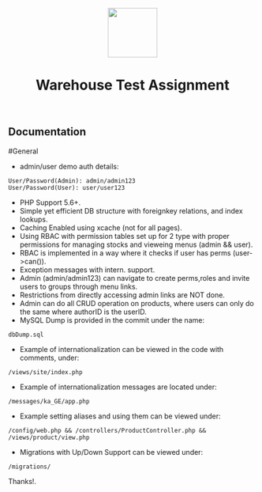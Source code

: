<p align="center">
        <img src="https://thumbs.dreamstime.com/b/warehouse-sketch-3d-illustration-113675007.jpg" height="100px">
    <h1 align="center">Warehouse Test Assignment</h1>
    <br>
</p>


Documentation
-------------
#General
- admin/user demo auth details:
```
User/Password(Admin): admin/admin123
User/Password(User): user/user123
```
- PHP Support 5.6+.
- Simple yet efficient DB structure with foreignkey relations, and index lookups.
- Caching Enabled using xcache (not for all pages).
- Using RBAC with permission tables set up for 2 type with proper permissions for managing stocks and vieweing menus (admin && user).
- RBAC is implemented in a way where it checks if user has perms (user->can()).
- Exception messages with intern. support.
- Admin (admin/admin123) can navigate to create perms,roles and invite users to groups through menu links.
- Restrictions from directly accessing admin links are NOT done.
- Admin can do all CRUD operation on products, where users can only do the same where authorID is the userID.
- MySQL Dump is provided in the commit under the name:
```
dbDump.sql
```
- Example of internationalization can be viewed in the code with comments, under:
```
/views/site/index.php
```
- Example of internationalization messages are located under:
```
/messages/ka_GE/app.php
```
- Example setting aliases and using them can be viewed under:
```
/config/web.php && /controllers/ProductController.php && /views/product/view.php
```
- Migrations with Up/Down Support can be viewed under:
```
/migrations/
```

Thanks!.
